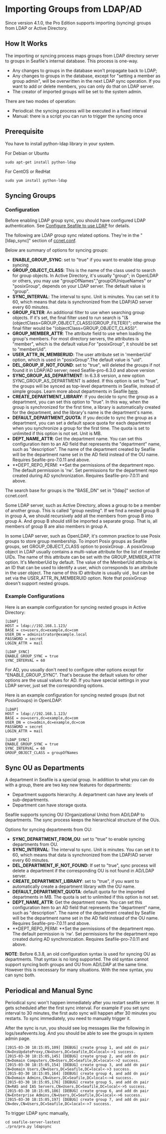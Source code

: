 # Importing Groups from LDAP/AD

Since version 4.1.0, the Pro Edition supports importing (syncing) groups from LDAP or Active Directory.

## How It Works

The importing or syncing process maps groups from LDAP directory server to groups in Seafile's internal database. This process is one-way.

* Any changes to groups in the database won't propagate back to LDAP;
* Any changes to groups in the database, except for "setting a member as group admin", will be overwritten in the next LDAP sync operation. If you want to add or delete members, you can only do that on LDAP server.
* The creator of imported groups will be set to the system admin.

There are two modes of operation:

* Periodical: the syncing process will be executed in a fixed interval
* Manual: there is a script you can run to trigger the syncing once

## Prerequisite

You have to install python-ldap library in your system.

For Debian or Ubuntu

```
sudo apt-get install python-ldap

```

For CentOS or RedHat

```
sudo yum install python-ldap

```

## Syncing Groups

### Configuration

Before enabling LDAP group sync, you should have configured LDAP authentication. See [Configure Seafile to use LDAP](using_ldap.md) for details.

The following are LDAP group sync related options. They're in the "\[ldap_sync]" section of [ccnet.conf](../config/ccnet-conf.md).

Below are summary of options for syncing groups:

* **ENABLE_GROUP_SYNC**: set to "true" if you want to enable ldap group syncing
* **GROUP_OBJECT_CLASS**: This is the name of the class used to search for group objects. In Active Directory, it's usually "group"; in OpenLDAP or others, you may use "groupOfNames","groupOfUniqueNames" or "posixGroup", depends on your LDAP server. The default value is "group".
* **SYNC_INTERVAL**: The interval to sync. Unit is minutes. You can set it to 60, which means that data is synchronized from the LDAP/AD server every 60 minutes.
* **GROUP_FILTER**: An additional filter to use when searching group objects. If it's set, the final filter used to run search is "(&(objectClass=GROUP_OBJECT_CLASS)(GROUP_FILTER))"; otherwise the final filter would be "(objectClass=GROUP_OBJECT_CLASS)".
* **GROUP_MEMBER_ATTR**: The attribute field to use when loading the group's members. For most directory servers, the attributes is "member", which is the default value.For "posixGroup", it should be set to "memberUid".
* **USER_ATTR_IN_MEMBERUID**: The user attribute set in 'memberUid' option, which is used in "posixGroup".The default value is "uid".
* **DEL_GROUP_IF_NOT_FOUND**: set to "true", will deleted the groups if not found it in LDAP/AD server; need Seafile-pro-6.3.0 and above version
* **SYNC_GROUP_AS_DEPARTMENT**: In 6.3.8 version, a new option SYNC_GROUP_AS_DEPARTMENT is added. If this option is set to "true", the groups will be synced as top-level departments in Seafile, instead of simple groups. Learn more about departments in Seafile [here](https://help.seafile.com/en/sharing_collaboration/departments.html).
* **CREATE_DEPARTMENT_LIBRARY**: If you decide to sync the group as a department, you can set this option to "true". In this way, when the group is synchronized for the first time, a library is automatically created for the department, and the library's name is the department's name.
* **DEFAULT_DEPARTMENT_QUOTA**: If you decide to sync the group as a department, you can set a default space quota for each department when you synchronize a group for the first time. The quota is set to unlimited if this option is not set. Unit is MB.
* **DEPT_NAME_ATTR**: Get the department name. You can set this configuration item to an AD field that represents the "department" name, such as "description". The name of the department created by Seafile will be the department name set in the AD field instead of the OU name. Requires Seafile-pro-7.0.11 and above.
* **DEPT_REPO_PERM: **Set the permissions of the department repo. The default permission is 'rw'. Set permissions for the department repo created during AD synchronization. Requires Seafile-pro-7.0.11 and above.

The search base for groups is the "BASE_DN" set in "\[ldap]" section of ccnet.conf.

Some LDAP server, such as Active Directory, allows a group to be a member of another group. This is called "group nesting". If we find a nested group B in group A, we should recursively add all the members from group B into group A. And group B should still be imported a separate group. That is, all members of group B are also members in group A.

In some LDAP server, such as OpenLDAP, it's common practice to use Posix groups to store group membership. To import Posix groups as Seafile groups, set GROUP_OBJECT_CLASS option to posixGroup . A posixGroup  object in LDAP usually contains a multi-value attribute for the list of member UIDs. The name of this attribute can be set with the GROUP_MEMBER_ATTR option. It's MemberUid  by default. The value of the MemberUid  attribute is an ID that can be used to identify a user, which corresponds to an attribute in the user object. The name of this ID attribute is usually uid , but can be set via the USER_ATTR_IN_MEMBERUID option. Note that posixGroup  doesn't support nested groups.

### Example Configurations

Here is an example configuration for syncing nested groups in Active Directory:

```
[LDAP]
HOST = ldap://192.168.1.123/
BASE = cn=users,dc=example,dc=com
USER_DN = administrator@example.local
PASSWORD = secret
LOGIN_ATTR = mail

[LDAP_SYNC]
ENABLE_GROUP_SYNC = true
SYNC_INTERVAL = 60

```

For AD, you usually don't need to configure other options except for "ENABLE_GROUP_SYNC". That's because the default values for other options are the usual values for AD. If you have special settings in your LDAP server, just set the corresponding options.

Here is an example configuration for syncing nested groups (but not PosixGroups) in OpenLDAP:

```
[LDAP]
HOST = ldap://192.168.1.123/
BASE = ou=users,dc=example,dc=com
USER_DN = cn=admin,dc=example,dc=com
PASSWORD = secret
LOGIN_ATTR = mail

[LDAP_SYNC]
ENABLE_GROUP_SYNC = true
SYNC_INTERVAL = 60
GROUP_OBJECT_CLASS = groupOfNames

```

## Sync OU as Departments

A department in Seafile is a special group. In addition to what you can do with a group, there are two key new features for departments:

* Department supports hierarchy. A department can have any levels of sub-departments.
* Department can have storage quota.

Seafile supports syncing OU (Organizational Units) from AD/LDAP to departments. The sync process keeps the hierarchical structure of the OUs.

Options for syncing departments from OU:

* **SYNC_DEPARTMENT_FROM_OU**: set to "true" to enable syncing departments from OU.
* **SYNC_INTERVAL**: The interval to sync. Unit is minutes. You can set it to 60, which means that data is synchronized from the LDAP/AD server every 60 minutes.
* **DEL_DEPARTMENT_IF_NOT_FOUND**: If set to "true", sync process will delete a department if the corresponding OU is not found in AD/LDAP server.
* **CREATE_DEPARTMENT_LIBRARY**: set to "true", if you want to automatically create a department library with the OU name.
* **DEFAULT_DEPARTMENT_QUOTA**: default quota for the imported departments in MB. The quota is set to unlimited if this option is not set.
* **DEPT_NAME_ATTR**: Get the department name. You can set this configuration item to an AD field that represents the "department" name, such as "description". The name of the department created by Seafile will be the department name set in the AD field instead of the OU name. Requires Seafile-pro-7.0.11 and above.
* **DEPT_REPO_PERM: **Set the permissions of the department repo. The default permission is 'rw'. Set permissions for the department repo created during AD synchronization. Requires Seafile-pro-7.0.11 and above.

**NOTE**: Before 6.3.8, an old configuration syntax is used for syncing OU as departments. That syntax is no long supported. The old syntax cannot support syncing both groups and OU from AD/LDAP at the same time. However this is necessary for many situations. With the new syntax, you can sync both.

## Periodical and Manual Sync

Periodical sync won't happen immediately after you restart seafile server. It gets scheduled after the first sync interval. For example if you set sync interval to 30 minutes, the first auto sync will happen after 30 minutes you restarts. To sync immediately, you need to manually trigger it.

After the sync is run, you should see log messages like the following in logs/seafevents.log. And you should be able to see the groups in system admin page.

```
[2015-03-30 18:15:05,109] [DEBUG] create group 1, and add dn pair CN=DnsUpdateProxy,CN=Users,DC=Seafile,DC=local<->1 success.
[2015-03-30 18:15:05,145] [DEBUG] create group 2, and add dn pair CN=Domain Computers,CN=Users,DC=Seafile,DC=local<->2 success.
[2015-03-30 18:15:05,154] [DEBUG] create group 3, and add dn pair CN=Domain Users,CN=Users,DC=Seafile,DC=local<->3 success.
[2015-03-30 18:15:05,164] [DEBUG] create group 4, and add dn pair CN=Domain Admins,CN=Users,DC=Seafile,DC=local<->4 success.
[2015-03-30 18:15:05,176] [DEBUG] create group 5, and add dn pair CN=RAS and IAS Servers,CN=Users,DC=Seafile,DC=local<->5 success.
[2015-03-30 18:15:05,186] [DEBUG] create group 6, and add dn pair CN=Enterprise Admins,CN=Users,DC=Seafile,DC=local<->6 success.
[2015-03-30 18:15:05,197] [DEBUG] create group 7, and add dn pair CN=dev,CN=Users,DC=Seafile,DC=local<->7 success.

```

To trigger LDAP sync manually,

```
cd seafile-server-lastest
./pro/pro.py ldapsync

```


